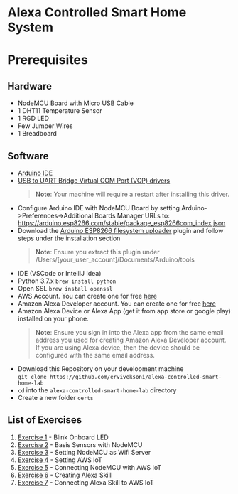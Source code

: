 # Alexa Controlled Smart Home System

# Prerequisites
## Hardware
- NodeMCU Board with Micro USB Cable 
- 1 DHT11 Temperature Sensor
- 1 RGD LED
- Few Jumper Wires
- 1 Breadboard

## Software
- [Arduino IDE](https://www.arduino.cc/en/main/software)
- [USB to UART Bridge Virtual COM Port (VCP) drivers](https://www.silabs.com/documents/public/software/Mac_OSX_VCP_Driver.zip)
  > __Note__: Your machine will require a restart after installing this driver.
- Configure Arduino IDE with NodeMCU Board by setting Arduino->Preferences->Additional Boards Manager URLs to:  https://arduino.esp8266.com/stable/package_esp8266com_index.json
- Download the [Arduino ESP8266 filesystem uploader](https://github.com/esp8266/arduino-esp8266fs-plugin#installation) plugin and follow steps under the installation section
  > __Note__: Ensure you extract this plugin under /Users/[your_user_account]/Documents/Arduino/tools
- IDE (VSCode or IntelliJ Idea)
- Python 3.7.x `brew install python`
- Open SSL `brew install openssl`
- AWS Account. You can create one for free [here](https://aws.amazon.com/free/)
- Amazon Alexa Developer account. You can create one for free [here](https://developer.amazon.com)
- Amazon Alexa Device or Alexa App (get it from app store or google play) installed on your phone.
  > __Note__: Ensure you sign in into the Alexa app from the same email address you used for creating Amazon Alexa Developer account. If you are using Alexa device, then the device should be configured with the same email address.
- Download this Repository on your development machine  
  `git clone https://github.com/erviveksoni/alexa-controlled-smart-home-lab`
- `cd` into the `alexa-controlled-smart-home-lab` directory
- Create a new folder `certs` 


## List of Exercises
1. [Exercise 1](https://github.com/erviveksoni/alexa-controlled-smart-home-lab/tree/master/Exercise1) - Blink Onboard LED
2. [Exercise 2](https://github.com/erviveksoni/alexa-controlled-smart-home-lab/tree/master/Exercise2) - Basis Sensors with NodeMCU
3. [Exercise 3](https://github.com/erviveksoni/alexa-controlled-smart-home-lab/tree/master/Exercise3) - Setting NodeMCU as Wifi Server
4. [Exercise 4](https://github.com/erviveksoni/alexa-controlled-smart-home-lab/tree/master/Exercise4) - Setting AWS IoT
5. [Exercise 5](https://github.com/erviveksoni/alexa-controlled-smart-home-lab/tree/master/Exercise5) - Connecting NodeMCU with AWS IoT
6. [Exercise 6](https://github.com/erviveksoni/alexa-controlled-smart-home-lab/tree/master/Exercise6) - Creating Alexa Skill
7. [Exercise 7](https://github.com/erviveksoni/alexa-controlled-smart-home-lab/tree/master/Exercise7) - Connecting Alexa Skill to AWS IoT

